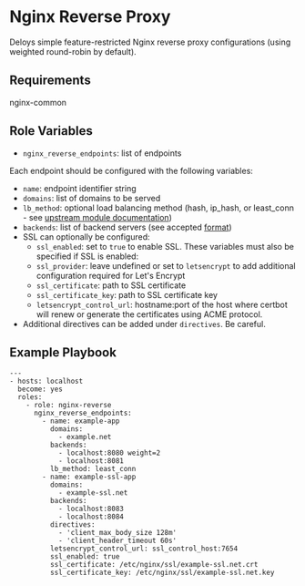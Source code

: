 Nginx Reverse Proxy
===================

Deloys simple feature-restricted Nginx reverse proxy configurations (using weighted round-robin by default).

Requirements
------------

nginx-common

Role Variables
--------------

* `nginx_reverse_endpoints`:  list of endpoints

Each endpoint should be configured with the following variables:

  * `name`: endpoint identifier string
  * `domains`: list of domains to be served
  * `lb_method`: optional load balancing method (hash, ip_hash, or least_conn - see [upstream module documentation](http://nginx.org/en/docs/http/ngx_http_upstream_module.html))
  * `backends`: list of backend servers (see accepted [format](http://nginx.org/en/docs/http/ngx_http_upstream_module.html#server))
  * SSL can optionally be configured:
    * `ssl_enabled`: set to `true` to enable SSL. These variables must also be specified if SSL is enabled:
    * `ssl_provider`: leave undefined or set to `letsencrypt` to add additional configuration required for Let's Encrypt
    * `ssl_certificate`: path to SSL certificate
    * `ssl_certificate_key`: path to SSL certificate key
    * `letsencrypt_control_url`: hostname:port of the host where certbot will 
    renew or generate the certificates using ACME protocol.
  * Additional directives can be added under `directives`. Be careful.

Example Playbook
----------------

```
---
- hosts: localhost
  become: yes
  roles:
    - role: nginx-reverse
      nginx_reverse_endpoints:
        - name: example-app
          domains:
            - example.net
          backends:
            - localhost:8080 weight=2
            - localhost:8081
          lb_method: least_conn
        - name: example-ssl-app
          domains:
            - example-ssl.net
          backends:
            - localhost:8083
            - localhost:8084
          directives:
            - 'client_max_body_size 128m'
            - 'client_header_timeout 60s'
          letsencrypt_control_url: ssl_control_host:7654
          ssl_enabled: true
          ssl_certificate: /etc/nginx/ssl/example-ssl.net.crt
          ssl_certificate_key: /etc/nginx/ssl/example-ssl.net.key

```    
